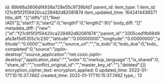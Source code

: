 id: 89b66a3806df4938a728e55c9739bfd7
parent_id: 
item_type: 1
item_id: f21c6f5f2f59420ca228482d82081874
item_updated_time: 1642414436571
title_diff: "[{\"diffs\":[[1,\"Reel (AD)\"]],\"start1\":0,\"start2\":0,\"length1\":0,\"length2\":9}]"
body_diff: "[]"
metadata_diff: {"new":{"id":"f21c6f5f2f59420ca228482d82081874","parent_id":"3305ced1fb6949afa3e15d5355c1c230","latitude":"0.00000000","longitude":"0.00000000","altitude":"0.0000","author":"","source_url":"","is_todo":0,"todo_due":0,"todo_completed":0,"source":"joplin-desktop","source_application":"net.cozic.joplin-desktop","application_data":"","order":0,"markup_language":1,"is_shared":0,"share_id":"","conflict_original_id":"","master_key_id":""},"deleted":[]}
encryption_cipher_text: 
encryption_applied: 0
updated_time: 2022-01-17T10:15:37.748Z
created_time: 2022-01-17T10:15:37.748Z
type_: 13